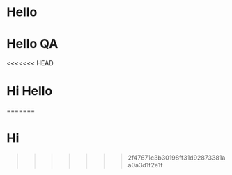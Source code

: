 # Hello

# Hello QA

<<<<<<< HEAD
# Hi Hello
=======
# Hi
>>>>>>> 2f47671c3b30198ff31d92873381aa0a3d1f2e1f
